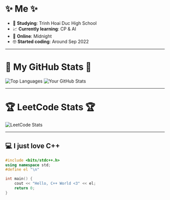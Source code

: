 # ✨ Me ✨

- 🏫 **Studying**: Trinh Hoai Duc High School
- 📈 **Currently learning**: CP & AI
- 🌌 **Online**: Midnight
- 🤓 **Started coding**: Around Sep 2022

---

# 🌟 My GitHub Stats 🌟

![Top Languages](https://github-readme-stats.vercel.app/api/top-langs/?username=HnpawsPham&langs_count=20&layout=compact&theme=dark&hide_border=false)
![Your GitHub Stats](https://github-readme-stats.vercel.app/api?username=HnpawsPham&count_private=true&show_icons=true&theme=dark&hide_title=true)

---

# 🏆 LeetCode Stats 🏆

![LeetCode Stats](https://leetcard.jacoblin.cool/hnpawspham?theme=dark&skills=true)

---

## 💻 I just love C++

```cpp
#include <bits/stdc++.h>
using namespace std;
#define el "\n"

int main() {
    cout << "Hello, C++ World <3" << el;
    return 0;
}
